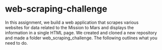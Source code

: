# web-scraping-challenge

In this assignment, we build a web application that scrapes various websites for data related to the Mission to Mars and displays the information in a single HTML page. We created and cloned a new repository and made a folder web_scraping_challenge.  The following outlines what you need to do.